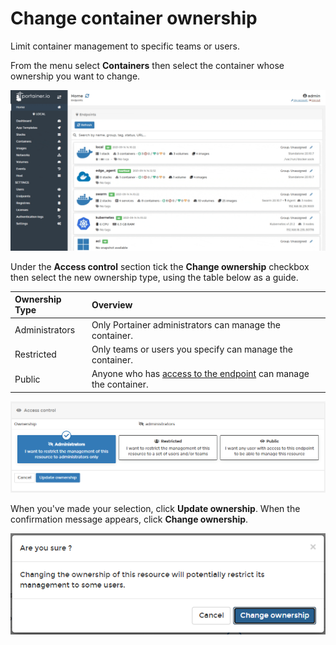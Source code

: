 # Change container ownership

Limit container management to specific teams or users.

From the menu select **Containers** then select the container whose ownership you want to change.

![](../../../.gitbook/assets/be-containers-view-1.gif)

Under the **Access control** section tick the **Change ownership** checkbox then select the new ownership type, using the table below as a guide.

| Ownership Type | Overview |
| :--- | :--- |
| Administrators | Only Portainer administrators can manage the container. |
| Restricted | Only teams or users you specify can manage the container. |
| Public | Anyone who has [access to the endpoint](../../../admin/endpoints/access.md) can manage the container. |

![](../../../.gitbook/assets/containers-ownership-2.png)

When you've made your selection, click **Update ownership**. When the confirmation message appears, click **Change ownership**.

![](../../../.gitbook/assets/containers-ownership-3.png)

